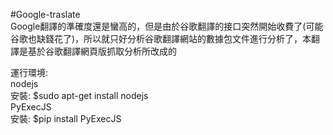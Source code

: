 #Google-traslate <br>
Google翻譯的準確度還是蠻高的，但是由於谷歌翻譯的接口突然開始收費了(可能谷歌也缺錢花了)，所以就只好分析谷歌翻譯網站的數據包文件進行分析了，本翻譯是基於谷歌翻譯網頁版抓取分析所改成的 <br>

運行環境:<br>
nodejs<br>
安裝: $sudo apt-get install nodejs<br>
PyExecJS<br>
安裝: $pip install PyExecJS<br>
